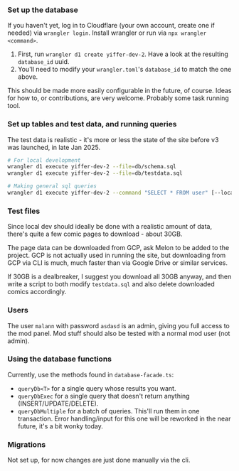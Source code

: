 ### Set up the database
If you haven't yet, log in to Cloudflare (your own account, create one if needed) via `wrangler login`. Install wrangler or run via `npx wrangler <command>`.

1. First, run `wrangler d1 create yiffer-dev-2`. Have a look at the resulting `database_id` uuid.
2. You'll need to modify your `wrangler.toml`'s `database_id` to match the one above.

This should be made more easily configurable in the future, of course. Ideas for how to, or contributions, are very welcome. Probably some task running tool.

### Set up tables and test data, and running queries
The test data is realistic - it's more or less the state of the site before v3 was launched, in late Jan 2025.

```sh
# For local development
wrangler d1 execute yiffer-dev-2 --file=db/schema.sql
wrangler d1 execute yiffer-dev-2 --file=db/testdata.sql

# Making general sql queries
wrangler d1 execute yiffer-dev-2 --command "SELECT * FROM user" [--local or --remote]
```

### Test files
Since local dev should ideally be done with a realistic amount of data, there's quite a few comic pages to download - about 30GB. 

The page data can be downloaded from GCP, ask Melon to be added to the project. GCP is not actually used in running the site, but downloading from GCP via CLI is much, much faster than via Google Drive or similar services.

If 30GB is a dealbreaker, I suggest you download all 30GB anyway, and then write a script to both modify `testdata.sql` and also delete downloaded comics accordingly.

### Users
The user `malann` with password `asdasd` is an admin, giving you full access to the mod panel. Mod stuff should also be tested with a normal mod user (not admin).

### Using the database functions
Currently, use the methods found in `database-facade.ts`:
- `queryDb<T>` for a single query whose results you want.
- `queryDbExec` for a single query that doesn't return anything (INSERT/UPDATE/DELETE).
- `queryDbMultiple` for a batch of queries. This'll run them in one transaction. Error handling/input for this one will be reworked in the near future, it's a bit wonky today.

### Migrations
Not set up, for now changes are just done manually via the cli.
